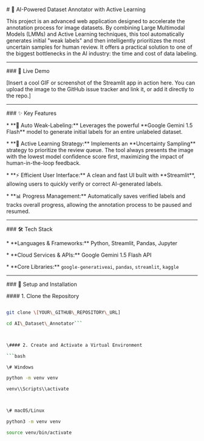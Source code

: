 \# 🧠 AI-Powered Dataset Annotator with Active Learning



This project is an advanced web application designed to accelerate the annotation process for image datasets. By combining Large Multimodal Models (LMMs) and Active Learning techniques, this tool automatically generates initial "weak labels" and then intelligently prioritizes the most uncertain samples for human review. It offers a practical solution to one of the biggest bottlenecks in the AI industry: the time and cost of data labeling.



---



\### 📸 Live Demo



\[Insert a cool GIF or screenshot of the Streamlit app in action here. You can upload the image to the GitHub issue tracker and link it, or add it directly to the repo.]



---



\### ✨ Key Features



\*   \*\*🤖 Auto Weak-Labeling:\*\* Leverages the powerful \*\*Google Gemini 1.5 Flash\*\* model to generate initial labels for an entire unlabeled dataset.

\*   \*\*🧠 Active Learning Strategy:\*\* Implements an \*\*Uncertainty Sampling\*\* strategy to prioritize the review queue. The tool always presents the image with the lowest model confidence score first, maximizing the impact of human-in-the-loop feedback.

\*   \*\*⚡ Efficient User Interface:\*\* A clean and fast UI built with \*\*Streamlit\*\*, allowing users to quickly verify or correct AI-generated labels.

\*   \*\*📊 Progress Management:\*\* Automatically saves verified labels and tracks overall progress, allowing the annotation process to be paused and resumed.



---



\### 🛠️ Tech Stack



\*   \*\*Languages \& Frameworks:\*\* Python, Streamlit, Pandas, Jupyter

\*   \*\*Cloud Services \& APIs:\*\* Google Gemini 1.5 Flash API

\*   \*\*Core Libraries:\*\* `google-generativeai`, `pandas`, `streamlit`, `kaggle`



---



\### 🚀 Setup and Installation



\#### 1. Clone the Repository

```bash

git clone \[YOUR\_GITHUB\_REPOSITORY\_URL]

cd AI\_Dataset\_Annotator```



\#### 2. Create and Activate a Virtual Environment

```bash

\# Windows

python -m venv venv

venv\\Scripts\\activate



\# macOS/Linux

python3 -m venv venv

source venv/bin/activate


